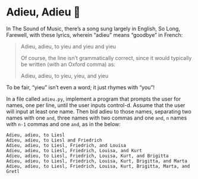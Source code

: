 # Adieu, Adieu 👋

In The Sound of Music, there’s a song sung largely in English, So Long, Farewell, with these lyrics, wherein “adieu” means “goodbye” in French:

> Adieu, adieu, to yieu and yieu and yieu
>
> Of course, the line isn’t grammatically correct, since it would typically be written (with an Oxford comma) as:
>
> Adieu, adieu, to yieu, yieu, and yieu

To be fair, “yieu” isn’t even a word; it just rhymes with “you”!

In a file called `adieu.py`, implement a program that prompts the user for names, one per line, until the user inputs control-d. Assume that the user will input at least one name. Then bid adieu to those names, separating two names with one `and`, three names with two commas and one `and`, `n` names with `n-1` commas and one `and`, as in the below:

```
Adieu, adieu, to Liesl
Adieu, adieu, to Liesl and Friedrich
Adieu, adieu, to Liesl, Friedrich, and Louisa
Adieu, adieu, to Liesl, Friedrich, Louisa, and Kurt
Adieu, adieu, to Liesl, Friedrich, Louisa, Kurt, and Brigitta
Adieu, adieu, to Liesl, Friedrich, Louisa, Kurt, Brigitta, and Marta
Adieu, adieu, to Liesl, Friedrich, Louisa, Kurt, Brigitta, Marta, and Gretl
```
